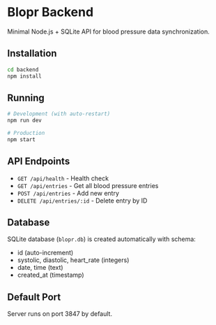 # Blopr Backend

Minimal Node.js + SQLite API for blood pressure data synchronization.

## Installation

```bash
cd backend
npm install
```

## Running

```bash
# Development (with auto-restart)
npm run dev

# Production
npm start
```

## API Endpoints

- `GET /api/health` - Health check
- `GET /api/entries` - Get all blood pressure entries
- `POST /api/entries` - Add new entry
- `DELETE /api/entries/:id` - Delete entry by ID

## Database

SQLite database (`blopr.db`) is created automatically with schema:
- id (auto-increment)
- systolic, diastolic, heart_rate (integers)
- date, time (text)
- created_at (timestamp)

## Default Port

Server runs on port 3847 by default.